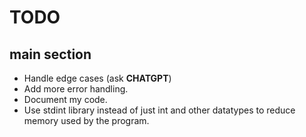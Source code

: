# TODO

## main section

- Handle edge cases (ask **CHATGPT**)
- Add more error handling.
- Document my code.
- Use stdint library instead of just int and other datatypes to reduce memory used by the program.
